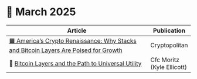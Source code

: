 # 🔸 March 2025

<table><thead><tr><th width="459.44140625">Article </th><th>Publication</th></tr></thead><tbody><tr><td><a href="https://www.cryptopolitan.com/americas-crypto-renaissance-why-stacks-and-bitcoin-layers-are-poised-for-growth/">🟧 America’s Crypto Renaissance: Why Stacks and Bitcoin Layers Are Poised for Growth</a></td><td>Cryptopolitan</td></tr><tr><td>🧡 <a href="https://www.google.com/url?q=https://cfc-stmoritz.com/industry-insights/bitcoin-layers-and-the-path-to-universal-utility?utm_source%3DCfC%2BSt.%2BMoritz%2B-%2BGlobal%2BMailing%2BList%26utm_campaign%3D61bc405f9f-EMAIL_CAMPAIGN_2024_04_03_02_27_COPY_01%26utm_medium%3Demail%26utm_term%3D0_-4a9e5b2e5d-296312470&#x26;sa=D&#x26;source=editors&#x26;ust=1743526707117175&#x26;usg=AOvVaw2GQInrk1FYUbGiwB0hw6Jt">Bitcoin Layers and the Path to Universal Utility</a></td><td>Cfc Moritz (Kyle Ellicott)</td></tr></tbody></table>
